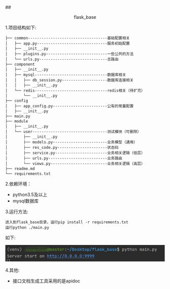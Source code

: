 ##<center>flask_base</center>

1.项目结构如下:

    ├── common-----------------------------------基础配置相关
    │   ├── app.py-------------------------------服务初始配置
    │   ├── __init__.py
    │   ├── plugins.py---------------------------一些公共的方法
    │   └── urls.py------------------------------总路由
    ├── component
    │   ├── __init__.py
    │   ├── mysql--------------------------------数据库相关
    │   │   ├── db_session.py--------------------数据库连接相关
    │   │   ├── __init__.py
    │   └── redis--------------------------------redis相关（待扩充）
    │       └── __init__.py
    ├── config
    │   ├── app_config.py------------------------公有的常量配置
    │   ├── __init__.py
    ├── main.py
    ├── module
    │   ├── __init__.py
    │   └── user---------------------------------测试模块（可删除）
    │       ├── __init__.py
    │       ├── models.py------------------------业务模型（通用）
    │       ├── res_code.py----------------------状态码
    │       ├── service.py-----------------------业务相关逻辑（低层）
    │       ├── urls.py--------------------------业务路由
    │       └── views.py-------------------------业务相关逻辑（高层）
    ├── readme.md
    └── requirements.txt


2.依赖环境：

* python3.5及以上
* mysql数据库

3.运行方法:

    进入到flask_base目录，运行pip install -r requirements.txt
    运行python ./main.py


如下:

![img.png](img.png)

4.其他:

* 接口文档生成工具采用的是apidoc



